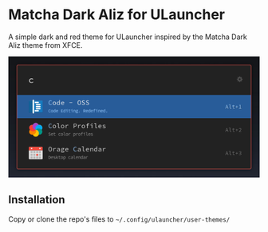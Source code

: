 # Matcha Dark Aliz for ULauncher

A simple dark and red theme for ULauncher inspired by the Matcha Dark Aliz theme from XFCE.

<img src="Screenshot_2020-08-29_19-32-06.png"/>

## Installation

Copy or clone the repo's files to `~/.config/ulauncher/user-themes/`
